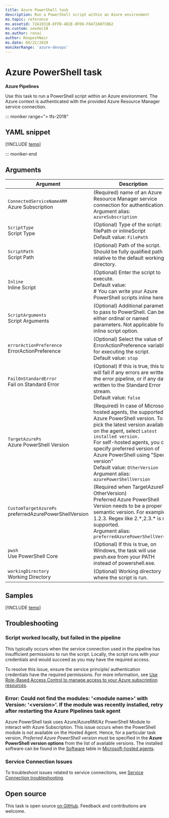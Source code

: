 ```yaml
---
title: Azure PowerShell task
description: Run a PowerShell script within an Azure environment
ms.topic: reference
ms.assetid: 72A1931B-EFFB-4D2E-8FD8-F8472A07CB62
ms.custom: seodec18
ms.author: ronai
author: RoopeshNair
ms.date: 04/22/2020
monikerRange: 'azure-devops'
---
```


# Azure PowerShell task

**Azure Pipelines**

Use this task to run a PowerShell script within an Azure environment. The Azure context is authenticated with the provided Azure Resource Manager service connection.

::: moniker range="> tfs-2018"

## YAML snippet

[!INCLUDE [temp](../includes/yaml/AzurePowerShellV5.md)]

::: moniker-end

## Arguments

|Argument|Description|
|--- |--- |
|`ConnectedServiceNameARM`<br/>Azure Subscription|(Required) name of an Azure Resource Manager service connection for authentication. <br/>Argument alias: `azureSubscription`|
|`ScriptType`<br/>Script Type|(Optional) Type of the script: filePath or inlineScript <br/>Default value: `FilePath`|
|`ScriptPath`<br/>Script Path|(Optional) Path of the script. Should be fully qualified path or relative to the default working directory.|
|`Inline`<br/>Inline Script|(Optional) Enter the script to execute. <br/>Default value: <br/># You can write your Azure PowerShell scripts inline here.|
|`ScriptArguments`<br/>Script Arguments|(Optional) Additional parameters to pass to PowerShell.  Can be either ordinal or named parameters. Not applicable for inline script option.|
|`errorActionPreference`<br/>ErrorActionPreference|(Optional) Select the value of the ErrorActionPreference variable for executing the script. <br/>Default value: `stop`|
|`FailOnStandardError`<br/>Fail on Standard Error|(Optional) If this is true, this task will fail if any errors are written to the error pipeline, or if any data is written to the Standard Error stream. <br/>Default value: `false`|
|`TargetAzurePs`<br/>Azure PowerShell Version|(Required) In case of Microsoft-hosted agents, the supported Azure PowerShell version. To pick the latest version available on the agent, select `Latest installed version.` <br/>For self-hosted agents, you can specify preferred version of Azure PowerShell using "Specify version" <br/>Default value: `OtherVersion` <br/>Argument alias: `azurePowerShellVersion`|
|`CustomTargetAzurePs`<br/>preferredAzurePowerShellVersion|(Required when TargetAzurePs = OtherVersion) <br/>Preferred Azure PowerShell Version needs to be a proper semantic version. For example, 1.2.3. Regex like 2.\*,2.3.\* is not supported. <br/>Argument alias: `preferredAzurePowerShellVersion`|
|`pwsh`<br />Use PowerShell Core|(Optional) If this is true, on Windows, the task will use pwsh.exe from your PATH instead of powershell.exe.|
|`workingDirectory`<br />Working Directory|(Optional) Working directory where the script is run.|

## Samples

[!INCLUDE [temp](../includes/yaml/AzurePowerShellV5Sample.md)]

## Troubleshooting
### Script worked locally, but failed in the pipeline

This typically occurs when the service connection used in the pipeline has insufficient permissions to run the script. Locally, the script runs with your credentials and would succeed as you may have the required access.

To resolve this issue, ensure the service principle/ authentication credentials have the required permissions. For more information, see 
   [Use Role-Based Access Control to manage access to your Azure subscription resources](/azure/role-based-access-control/role-assignments-portal).

### Error: Could not find the modules: '\<module name\>' with Version: '\<version\>'. If the module was recently installed, retry after restarting the Azure Pipelines task agent

Azure PowerShell task uses Azure/AzureRM/Az PowerShell Module to interact with Azure Subscription. This issue occurs when the PowerShell module is not available on the Hosted Agent. Hence, for a particular task version, *Preferred Azure PowerShell version* must be specified in the **Azure PowerShell version options** from the list of available versions. The installed software can be found in the [Software](../../agents/hosted.md#software) table in [Microsoft-hosted agents](../../agents/hosted.md).

### Service Connection Issues
To troubleshoot issues related to service connections, see [Service Connection troubleshooting](../../release/azure-rm-endpoint.md).

## Open source

This task is open source [on GitHub](https://github.com/Microsoft/azure-pipelines-tasks). Feedback and contributions are welcome.

